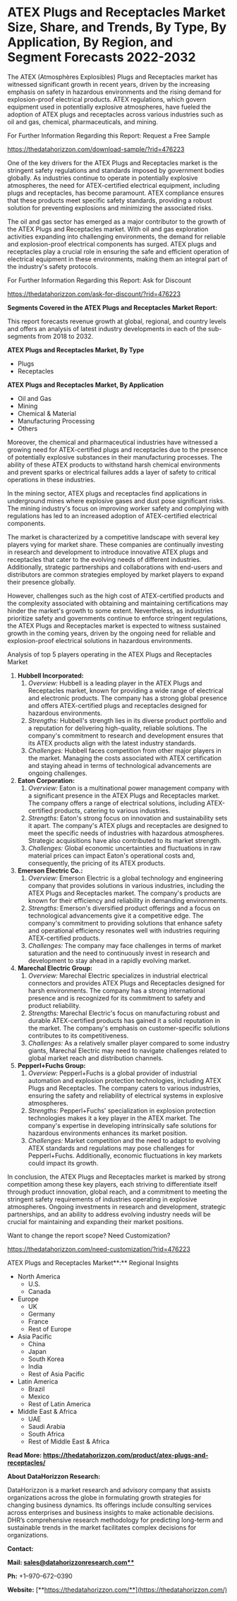 ﻿# **ATEX Plugs and Receptacles Market Size, Share, and Trends, By Type, By Application, By Region, and Segment Forecasts 2022-2032**
The ATEX (Atmosphères Explosibles) Plugs and Receptacles market has witnessed significant growth in recent years, driven by the increasing emphasis on safety in hazardous environments and the rising demand for explosion-proof electrical products. ATEX regulations, which govern equipment used in potentially explosive atmospheres, have fueled the adoption of ATEX plugs and receptacles across various industries such as oil and gas, chemical, pharmaceuticals, and mining.

For Further Information Regarding this Report: Request a Free Sample

<https://thedatahorizzon.com/download-sample/?rid=476223>

One of the key drivers for the ATEX Plugs and Receptacles market is the stringent safety regulations and standards imposed by government bodies globally. As industries continue to operate in potentially explosive atmospheres, the need for ATEX-certified electrical equipment, including plugs and receptacles, has become paramount. ATEX compliance ensures that these products meet specific safety standards, providing a robust solution for preventing explosions and minimizing the associated risks.

The oil and gas sector has emerged as a major contributor to the growth of the ATEX Plugs and Receptacles market. With oil and gas exploration activities expanding into challenging environments, the demand for reliable and explosion-proof electrical components has surged. ATEX plugs and receptacles play a crucial role in ensuring the safe and efficient operation of electrical equipment in these environments, making them an integral part of the industry's safety protocols.

For Further Information Regarding this Report: Ask for Discount

<https://thedatahorizzon.com/ask-for-discount/?rid=476223>

**Segments Covered in the ATEX Plugs and Receptacles Market Report:**

This report forecasts revenue growth at global, regional, and country levels and offers an analysis of latest industry developments in each of the sub-segments from 2018 to 2032.

**ATEX Plugs and Receptacles Market, By Type**

- Plugs
- Receptacles

**ATEX Plugs and Receptacles Market, By Application**

- Oil and Gas
- Mining
- Chemical & Material
- Manufacturing Processing
- Others

Moreover, the chemical and pharmaceutical industries have witnessed a growing need for ATEX-certified plugs and receptacles due to the presence of potentially explosive substances in their manufacturing processes. The ability of these ATEX products to withstand harsh chemical environments and prevent sparks or electrical failures adds a layer of safety to critical operations in these industries.

In the mining sector, ATEX plugs and receptacles find applications in underground mines where explosive gases and dust pose significant risks. The mining industry's focus on improving worker safety and complying with regulations has led to an increased adoption of ATEX-certified electrical components.

The market is characterized by a competitive landscape with several key players vying for market share. These companies are continually investing in research and development to introduce innovative ATEX plugs and receptacles that cater to the evolving needs of different industries. Additionally, strategic partnerships and collaborations with end-users and distributors are common strategies employed by market players to expand their presence globally.

However, challenges such as the high cost of ATEX-certified products and the complexity associated with obtaining and maintaining certifications may hinder the market's growth to some extent. Nevertheless, as industries prioritize safety and governments continue to enforce stringent regulations, the ATEX Plugs and Receptacles market is expected to witness sustained growth in the coming years, driven by the ongoing need for reliable and explosion-proof electrical solutions in hazardous environments.



Analysis of top 5 players operating in the ATEX Plugs and Receptacles Market 

1. **Hubbell Incorporated:**
   1. *Overview:* Hubbell is a leading player in the ATEX Plugs and Receptacles market, known for providing a wide range of electrical and electronic products. The company has a strong global presence and offers ATEX-certified plugs and receptacles designed for hazardous environments.
   1. *Strengths:* Hubbell's strength lies in its diverse product portfolio and a reputation for delivering high-quality, reliable solutions. The company's commitment to research and development ensures that its ATEX products align with the latest industry standards.
   1. *Challenges:* Hubbell faces competition from other major players in the market. Managing the costs associated with ATEX certification and staying ahead in terms of technological advancements are ongoing challenges.
1. **Eaton Corporation:**
   1. *Overview:* Eaton is a multinational power management company with a significant presence in the ATEX Plugs and Receptacles market. The company offers a range of electrical solutions, including ATEX-certified products, catering to various industries.
   1. *Strengths:* Eaton's strong focus on innovation and sustainability sets it apart. The company's ATEX plugs and receptacles are designed to meet the specific needs of industries with hazardous atmospheres. Strategic acquisitions have also contributed to its market strength.
   1. *Challenges:* Global economic uncertainties and fluctuations in raw material prices can impact Eaton's operational costs and, consequently, the pricing of its ATEX products.
1. **Emerson Electric Co.:**
   1. *Overview:* Emerson Electric is a global technology and engineering company that provides solutions in various industries, including the ATEX Plugs and Receptacles market. The company's products are known for their efficiency and reliability in demanding environments.
   1. *Strengths:* Emerson's diversified product offerings and a focus on technological advancements give it a competitive edge. The company's commitment to providing solutions that enhance safety and operational efficiency resonates well with industries requiring ATEX-certified products.
   1. *Challenges:* The company may face challenges in terms of market saturation and the need to continuously invest in research and development to stay ahead in a rapidly evolving market.
1. **Marechal Electric Group:**
   1. *Overview:* Marechal Electric specializes in industrial electrical connectors and provides ATEX Plugs and Receptacles designed for harsh environments. The company has a strong international presence and is recognized for its commitment to safety and product reliability.
   1. *Strengths:* Marechal Electric's focus on manufacturing robust and durable ATEX-certified products has gained it a solid reputation in the market. The company's emphasis on customer-specific solutions contributes to its competitiveness.
   1. *Challenges:* As a relatively smaller player compared to some industry giants, Marechal Electric may need to navigate challenges related to global market reach and distribution channels.
1. **Pepperl+Fuchs Group:**
   1. *Overview:* Pepperl+Fuchs is a global provider of industrial automation and explosion protection technologies, including ATEX Plugs and Receptacles. The company caters to various industries, ensuring the safety and reliability of electrical systems in explosive atmospheres.
   1. *Strengths:* Pepperl+Fuchs' specialization in explosion protection technologies makes it a key player in the ATEX market. The company's expertise in developing intrinsically safe solutions for hazardous environments enhances its market position.
   1. *Challenges:* Market competition and the need to adapt to evolving ATEX standards and regulations may pose challenges for Pepperl+Fuchs. Additionally, economic fluctuations in key markets could impact its growth.

In conclusion, the ATEX Plugs and Receptacles market is marked by strong competition among these key players, each striving to differentiate itself through product innovation, global reach, and a commitment to meeting the stringent safety requirements of industries operating in explosive atmospheres. Ongoing investments in research and development, strategic partnerships, and an ability to address evolving industry needs will be crucial for maintaining and expanding their market positions.



Want to change the report scope? Need Customization?

<https://thedatahorizzon.com/need-customization/?rid=476223>

ATEX Plugs and Receptacles Market**:** Regional Insights

- North America
  - U.S.
  - Canada
- Europe
  - UK
  - Germany
  - France
  - Rest of Europe
- Asia Pacific
  - China
  - Japan
  - South Korea
  - India
  - Rest of Asia Pacific
- Latin America
  - Brazil
  - Mexico
  - Rest of Latin America
- Middle East & Africa
  - UAE
  - Saudi Arabia
  - South Africa
  - Rest of Middle East & Africa

**Read More: https://thedatahorizzon.com/product/atex-plugs-and-receptacles/**

**About DataHorizzon Research:**

DataHorizzon is a market research and advisory company that assists organizations across the globe in formulating growth strategies for changing business dynamics. Its offerings include consulting services across enterprises and business insights to make actionable decisions. DHR’s comprehensive research methodology for predicting long-term and sustainable trends in the market facilitates complex decisions for organizations.

**Contact:**

**Mail: [sales@datahorizzonresearch.com**](mailto:sales@datahorizzonresearch.com)**

**Ph:** +1–970–672–0390

**Website:** [**https://thedatahorizzon.com/**](https://thedatahorizzon.com/)





